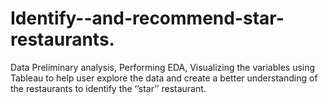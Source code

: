 # Identify--and-recommend-star-restaurants.
Data Preliminary analysis, Performing EDA, Visualizing the variables using Tableau to help user explore the data and create a better understanding of the restaurants to identify the ‘’star’’ restaurant.

